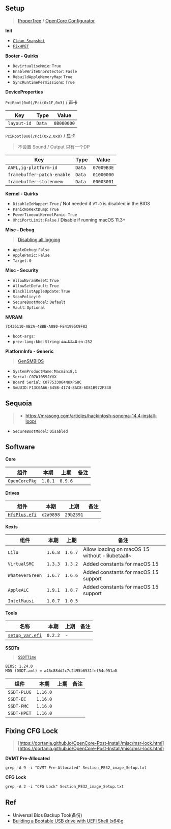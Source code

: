 ## Setup

> [ProperTree](https://github.com/corpnewt/ProperTree) / [OpenCore Configurator](https://mackie100projects.altervista.org/download-opencore-configurator/)

**Init**

* [`Clean Snapshot`](https://dortania.github.io/OpenCore-Install-Guide/config.plist/)
* [`FixHPET`](https://dortania.github.io/Getting-Started-With-ACPI/cleanup.html)

**Booter - Quirks**

* `DevirtualiseMmio`: `True`
* `EnableWriteUnprotector`: `Fasle`
* `RebuildAppleMemoryMap`: `True`
* `SyncRuntimePermissions`: `True`

**DeviceProperties**

`PciRoot(0x0)/Pci(0x1F,0x3)` / 声卡

|Key|Type|Value|
|---|---|---|
|`layout-id`|`Data`|`0B000000`

`PciRoot(0x0)/Pci(0x2,0x0)` / 显卡

> 不设置 Sound / Output 只有一个DP

|Key|Type|Value|
|---|---|---|
|`AAPL,ig-platform-id`|`Data`|`07009B3E`|
|`framebuffer-patch-enable`|`Data`|`01000000`|
|`framebuffer-stolenmem`|`Data`|`00003001`|

**Kernel - Quirks**

* `DisableIoMapper`: `True` / Not needed if `VT-D` is disabled in the BIOS
* `PanicNoKextDump`: `True`
* `PowerTimeoutKernelPanic`: `True`
* `XhciPortLimit`: `False` / Disable if running macOS 11.3+

**Misc - Debug**

> [Disabling all logging](https://dortania.github.io/OpenCore-Install-Guide/troubleshooting/debug.html#disabling-all-logging)

* `AppleDebug`: `False`
* `ApplePanic`: `False`
* `Target`: `0`

**Misc - Security**

* `AllowNvramReset`: `True`
* `AllowSetDefault`: `True`
* `BlacklistAppleUpdate`: `True`
* `ScanPolicy`: `0`
* `SecureBootModel`: `Default`
* `Vault`: `Optional`

**NVRAM**

`7C436110-AB2A-4BBB-A880-FE41995C9F82`

* `boot-args`: ` `
* `prev-lang:kbd`: `String`: ~~`en-US:0`~~ `en:252`

**PlatformInfo - Generic**

> [GenSMBIOS](https://github.com/corpnewt/GenSMBIOS)

* `SystemProductName`: `Macmini8,1`
* `Serial`: `C07W1059JYVX`
* `Board Serial`: `C077533064NKXPG8C`
* `SmUUID`: `F13C0A66-645B-4174-8AC8-6D81B972F340`


## Sequoia


> * <https://mrasong.com/articles/hackintosh-sonoma-14.4-install-loop/>

* `SecureBootModel`: `Disabled`



## Software

**Core**

组件|本期|上期|备注
---|---|---|---
`OpenCorePkg` | `1.0.1` | `0.9.6`

**Drives**

组件|本期|上期|备注
---|---|---|---
[`HfsPlus.efi`](https://github.com/acidanthera/OcBinaryData/blob/master/Drivers/HfsPlus.efi) | `c2a9898`| `29b2391`

**Kexts**

组件|本期|上期|备注
---|---|---|---
`Lilu` | `1.6.8`| `1.6.7` | Allow loading on macOS 15 without -lilubetaall~
`VirtualSMC` | `1.3.3` | `1.3.2` | Added constants for macOS 15
`WhateverGreen` | `1.6.7` | `1.6.6` | Added constants for macOS 15 support
`AppleALC`  | `1.9.1`| `1.8.7` | Added constants for macOS 15 support
`IntelMausi` | `1.0.7` | `1.0.5`

**Tools**

名称|本期|上期|备注
---|---|---|---
[`setup_var.efi`](https://github.com/datasone/setup_var.efi/releases)| `0.2.2` | -

**SSDTs**

> [`SSDTTime`](https://github.com/corpnewt/SSDTTime)

```
BIOS: 1.24.0
MD5 (DSDT.aml) = a46c88dd2c7c2495b6531fef54c951a0
```

组件|本期|上期|备注
---|---|:---:|---
`SSDT-PLUG`| `1.16.0`
`SSDT-EC`| `1.16.0`
`SSDT-PMC`| `1.16.0`
`SSDT-HPET`| `1.16.0`

## Fixing CFG Lock

> [https://dortania.github.io/OpenCore-Post-Install/misc/msr-lock.html](https://dortania.github.io/OpenCore-Post-Install/misc/msr-lock.html)


**DVMT Pre-Allocated**

```
grep -A 9 -i "DVMT Pre-Allocated" Section_PE32_image_Setup.txt
```

**CFG Lock**

```
grep -A 2 -i "CFG Lock" Section_PE32_image_Setup.txt
```

## Ref

* Universal Bios Backup Tool(备份)
* [Building a Bootable USB drive with UEFI Shell (x64)](https://chipsec.github.io/)g

